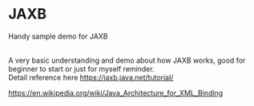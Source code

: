 JAXB
====

Handy sample demo for JAXB </br></br>

A very basic understanding and demo about how JAXB works, good for beginner to start or just for myself reminder. </br>
Detail reference here https://jaxb.java.net/tutorial/
<br/>

https://en.wikipedia.org/wiki/Java_Architecture_for_XML_Binding
